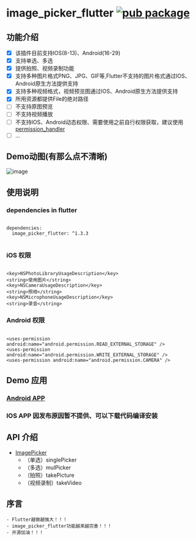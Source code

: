 # image_picker_flutter [![pub package](https://img.shields.io/pub/v/image_picker_flutter.svg)](https://pub.dartlang.org/packages/image_picker_flutter)
## 功能介绍

- [x] 该插件目前支持IOS(8-13)、Android(16-29)
- [x] 支持单选、多选
- [x] 提供拍照、视频录制功能
- [x] 支持多种图片格式PNG、JPG、GIF等,Flutter不支持的图片格式通过IOS、Android原生方法提供支持
- [x] 支持多种视频格式，视频预览图通过IOS、Android原生方法提供支持
- [x] 所用资源都提供File的绝对路径
- [ ] 不支持原图预览
- [ ] 不支持视频播放
- [ ] 不支持IOS、Android动态权限、需要使用之前自行权限获取，建议使用[permission_handler](https://github.com/BaseflowIT/flutter-permission-handler)
- [ ] ...

## Demo动图(有那么点不清晰)
![image](https://github.com/taijuan/image_picker_flutter/blob/master/image.gif)

## 使用说明

### dependencies in flutter

```

dependencies:
  image_picker_flutter: ^1.3.3
  
```

### iOS 权限

``` 

<key>NSPhotoLibraryUsageDescription</key>
<string>使用图片</string>
<key>NSCameraUsageDescription</key>
<string>照相</string>
<key>NSMicrophoneUsageDescription</key>
<string>录音</string>

```
### Android 权限

``` Android Permissions

<uses-permission android:name="android.permission.READ_EXTERNAL_STORAGE" />
<uses-permission android:name="android.permission.WRITE_EXTERNAL_STORAGE" />
<uses-permission android:name="android.permission.CAMERA" />

```
 

## Demo 应用

### [Android APP](https://fir.im/qfb8)

### IOS APP 因发布原因暂不提供、可以下载代码编译安装




## API 介绍
- [ImagePicker](https://github.com/taijuan/image_picker_flutter/blob/master/lib/src/image_picker.dart)
  - （单选）singlePicker
  - （多选）mulPicker
  - （拍照）takePicture
  - （视频录制）takeVideo


## 序言
    - Flutter越做越强大！！！
    - image_picker_flutter功能越来越完善！！！
    - 开源加油！！！
